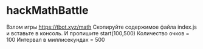 # hackMathBattle

Взлом игры https://tbot.xyz/math
Скопируйте содержимое файла index.js и вставьте в консоль. И пропишите start(100,500)
Количество очков = 100
Интервал в миллисекундах = 500

